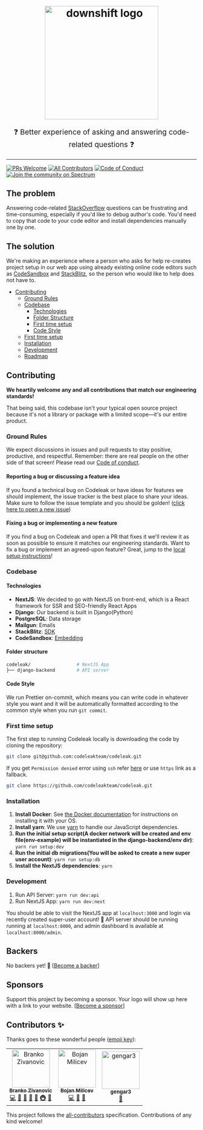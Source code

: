 <h1 align="center">
  <br>
  <img src="https://i.imgur.com/Ic73jyd.png" alt="downshift logo" title="downshift logo" width="300">
  <br>
</h1>
<p align="center" style="font-size: 1.2rem;">
❓ Better experience of asking and answering code-related questions ❓
</p>

<hr />

[![PRs Welcome][prs-badge]][prs]
[![All Contributors](https://img.shields.io/badge/all_contributors-3-orange.svg?style=flat-square)](#contributors-)
[![Code of Conduct][coc-badge]][coc]
[![Join the community on Spectrum][spectrum-badge]][spectrum]

## The problem

Answering code-related [StackOverflow][stackoverflow] questions can be frustrating and time-consuming, especially if you'd like to debug author's code. You'd need to copy that code to your code editor and install dependencies manually one by one.

## The solution

We're making an experience where a person who asks for help re-creates project setup in our web app using already existing online code editors such as [CodeSandbox][codesandbox] and [StackBlitz][stackblitz], so the person who would like to help does not have to.

- [Contributing](#contributing)
  - [Ground Rules](#ground-rules)
  - [Codebase](#codebase)
    - [Technologies](#technologies)
    - [Folder Structure](#folder-structure)
    - [First time setup](#first-time-setup)
    - [Code Style](#code-style)
  - [First time setup](#first-time-setup)
  - [Installation](#installation)
  - [Development](#development)
  - [Roadmap](https://github.com/codeleakteam/codeleak/projects/1)

## Contributing

**We heartily welcome any and all contributions that match our engineering standards!**

That being said, this codebase isn't your typical open source project because it's not a library or package with a limited scope—it's our entire product.

### Ground Rules

We expect discussions in issues and pull requests to stay positive, productive, and respectful. Remember: there are real people on the other side of that screen!
Please read our [Code of conduct][coc].

#### Reporting a bug or discussing a feature idea

If you found a technical bug on Codeleak or have ideas for features we should implement, the issue tracker is the best place to share your ideas. Make sure to follow the issue template and you should be golden! ([click here to open a new issue](https://github.com/codeleakteam/codeleak/issues/new))

#### Fixing a bug or implementing a new feature

If you find a bug on Codeleak and open a PR that fixes it we'll review it as soon as possible to ensure it matches our engineering standards.
Want to fix a bug or implement an agreed-upon feature? Great, jump to the [local setup instructions](#first-time-setup)!

### Codebase

#### Technologies

- **NextJS**: We decided to go with NextJS on front-end, which is a React framework for SSR and SEO-friendly React Apps
- **Django**: Our backend is built in Django(Python)
- **PostgreSQL**: Data storage
- **Mailgun**: Emails
- **StackBlitz**: [SDK][stackblitz-sdk]
- **CodeSandbox**: [Embedding](codesandbox-embed)

#### Folder structure

```sh
codeleak/                 # NextJS App
├── django-backend        # API server
```

#### Code Style

We run Prettier on-commit, which means you can write code in whatever style you want and it will be automatically formatted according to the common style when you run `git commit`.

### First time setup

The first step to running Codeleak locally is downloading the code by cloning the repository:

```sh
git clone git@github.com:codeleakteam/codeleak.git
```

If you get `Permission denied` error using `ssh` refer [here](https://help.github.com/articles/error-permission-denied-publickey/)
or use `https` link as a fallback.

```sh
git clone https://github.com/codeleakteam/codeleak.git
```

### Installation

1. **Install Docker**: See [the Docker documentation](https://www.docker.com/get-started) for instructions on installing it with your OS.
2. **Install yarn**: We use [yarn](https://yarnpkg.com) to handle our JavaScript dependencies.
3. **Run the initial setup script(A docker network will be created and env file(env-example) will be instantiated in the django-backend/env dir)**: `yarn run setup:dev`
4. **Run the initial db migrations(You will be asked to create a new super user account)**: `yarn run setup:db`
5. **Install the NextJS dependencies**: `yarn`

### Development

1. Run API Server: `yarn run dev:api`
2. Run NextJS App: `yarn run dev:next`

You should be able to visit the NextJS app at `localhost:3000` and login via recently created super-user account! 🎉
API server should be running running at `localhost:8000`, and admin dashboard is available at `localhost:8000/admin`.

## Backers

No backers yet! 🙏
[[Become a backer](https://patreon.com/codeleak)]

## Sponsors

Support this project by becoming a sponsor. Your logo will show up here with a
link to your website.
[[Become a sponsor](https://patreon.com/codeleak)]

[stackoverflow]: https://stackoverflow.com
[codesandbox]: https://codesandbox.io
[codesandbox-embed]: https://codesandbox.io/docs/embedding
[stackblitz]: https://stackblitz.com
[stackblitz-sdk]: https://www.npmjs.com/package/@stackblitz/sdk
[prs-badge]: https://img.shields.io/badge/PRs-welcome-brightgreen.svg?style=flat-square
[prs]: http://makeapullrequest.com
[coc-badge]: https://img.shields.io/badge/code%20of-conduct-ff69b4.svg?style=flat-square
[coc]: https://github.com/codeleakteam/codeleak/blob/master/CODE_OF_CONDUCT.md
[spectrum-badge]: https://withspectrum.github.io/badge/badge.svg
[spectrum]: https://spectrum.chat/codeleak

## Contributors ✨

Thanks goes to these wonderful people ([emoji key](https://allcontributors.org/docs/en/emoji-key)):

<!-- ALL-CONTRIBUTORS-LIST:START - Do not remove or modify this section -->
<!-- prettier-ignore-start -->
<!-- markdownlint-disable -->
<table>
  <tr>
    <td align="center"><a href="https://github.com/zivanovicb1"><img src="https://avatars2.githubusercontent.com/u/28143370?v=4" width="100px;" alt="Branko Zivanovic"/><br /><sub><b>Branko Zivanovic</b></sub></a><br /><a href="https://github.com/Branko Zivanovic/codeleak/commits?author=zivanovicb1" title="Code">💻</a> <a href="#design-zivanovicb1" title="Design">🎨</a> <a href="https://github.com/Branko Zivanovic/codeleak/commits?author=zivanovicb1" title="Documentation">📖</a> <a href="#ideas-zivanovicb1" title="Ideas, Planning, & Feedback">🤔</a> <a href="#review-zivanovicb1" title="Reviewed Pull Requests">👀</a> <a href="#infra-zivanovicb1" title="Infrastructure (Hosting, Build-Tools, etc)">🚇</a> <a href="https://github.com/Branko Zivanovic/codeleak/issues?q=author%3Azivanovicb1" title="Bug reports">🐛</a></td>
    <td align="center"><a href="https://github.com/MilePaor"><img src="https://avatars3.githubusercontent.com/u/20985604?v=4" width="100px;" alt="Bojan Milicev"/><br /><sub><b>Bojan Milicev</b></sub></a><br /><a href="https://github.com/Branko Zivanovic/codeleak/commits?author=MilePaor" title="Code">💻</a> <a href="#ideas-MilePaor" title="Ideas, Planning, & Feedback">🤔</a> <a href="https://github.com/Branko Zivanovic/codeleak/issues?q=author%3AMilePaor" title="Bug reports">🐛</a></td>
    <td align="center"><a href="https://github.com/gengar3"><img src="https://avatars2.githubusercontent.com/u/23714920?v=4" width="100px;" alt="gengar3"/><br /><sub><b>gengar3</b></sub></a><br /><a href="https://github.com/Branko Zivanovic/codeleak/issues?q=author%3Agengar3" title="Bug reports">🐛</a></td>
  </tr>
</table>

<!-- markdownlint-enable -->
<!-- prettier-ignore-end -->

<!-- ALL-CONTRIBUTORS-LIST:END -->

This project follows the [all-contributors](https://github.com/all-contributors/all-contributors) specification. Contributions of any kind welcome!
